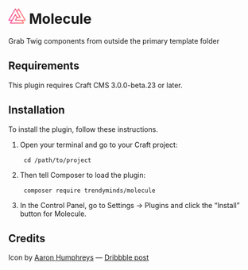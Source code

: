 # <img src="resources/img/logo.svg" width="35" alt="Molecule logo"> Molecule

Grab Twig components from outside the primary template folder

## Requirements

This plugin requires Craft CMS 3.0.0-beta.23 or later.

## Installation

To install the plugin, follow these instructions.

1. Open your terminal and go to your Craft project:

        cd /path/to/project

2. Then tell Composer to load the plugin:

        composer require trendyminds/molecule

3. In the Control Panel, go to Settings → Plugins and click the “Install” button for Molecule.

## Credits
Icon by [Aaron Humphreys](https://dribbble.com/AarhCreative) &mdash; [Dribbble post](https://dribbble.com/shots/3506937-Free-iOS-App-Icons)
